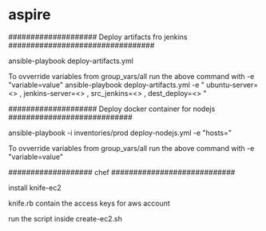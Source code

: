 # aspire


#################### Deploy artifacts fro jenkins #################################

ansible-playbook deploy-artifacts.yml 

To ovverride variables from group_vars/all run the above command with -e "variable=value"
ansible-playbook deploy-artifacts.yml -e " ubuntu-server=<> , jenkins-server=<> , src_jenkins=<> , dest_deploy=<> "






#################### Deploy docker container for nodejs ############################

ansible-playbook -i inventories/prod deploy-nodejs.yml -e "hosts=<ubuntu-server>" 

To ovverride variables from group_vars/all run the above command with -e "variable=value"




################### chef ############################

install knife-ec2 

knife.rb  contain the access keys for aws account

run the script inside create-ec2.sh
